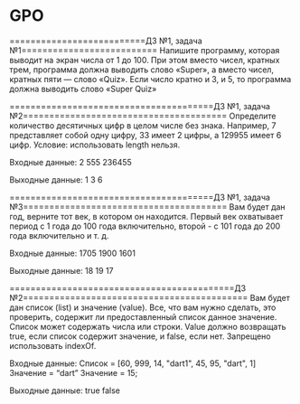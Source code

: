 # GPO
==========================ДЗ №1, задача №1==========================
Напишите программу, которая выводит на экран числа от 1 до 100. При этом вместо чисел, кратных 
трем, программа должна выводить слово «Super», а вместо чисел, кратных пяти — слово «Quiz». 
Если число кратно и 3, и 5, то программа должна выводить слово «Super Quiz»

=======================================ДЗ №1, задача №2=======================================
Определите количество десятичных цифр в целом числе без знака.
Например, 7 представляет собой одну цифру, 33 имеет 2 цифры, а 129955 имеет 6 цифр.
Условие: использовать length нельзя.

Входные данные:
2
555
236455

Выходные данные:
1
3
6

=======================================ДЗ №1, задача №3=======================================
Вам будет дан год, верните тот век, в котором он находится. Первый век охватывает 
период с 1 года до 100 года включительно, второй - с 101 года до 200 года включительно и т. д.

Входные данные:
1705
1900
1601

Выходные данные:
18
19
17

===========================================ДЗ №2===========================================
Вам будет дан список (list) и значение (value). Все, что вам нужно сделать, это проверить, 
содержит ли предоставленный список данное значение.
Список может содержать числа или строки. Value должно возвращать true, если список содержит 
значение, и false, если нет. Запрещено использовать indexOf.

Входные данные:
Список = [60, 999, 14, "dart1", 45, 95, "dart", 1]
Значение = “dart”
Значение = 15;

Выходные данные:
true
false


